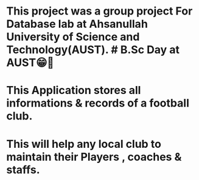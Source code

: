 # This project was a group project For Database lab at Ahsanullah University of Science and Technology(AUST).   # B.Sc Day at AUST😁🤢
# This Application stores all informations & records of a football club. 
# This will help any local club to maintain their Players , coaches & staffs.
